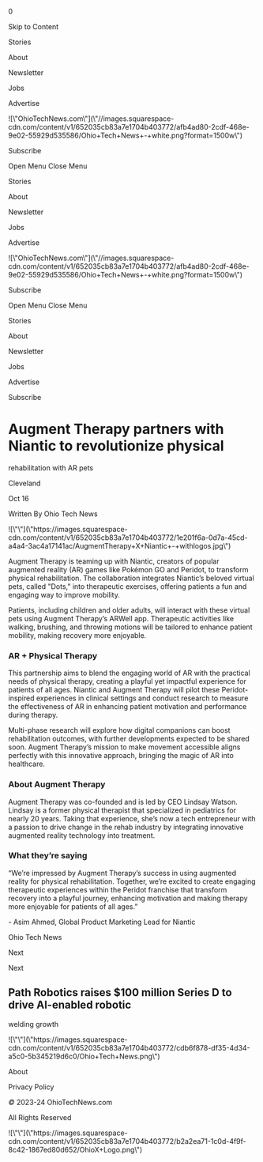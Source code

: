 0

Skip to Content

Stories

About

Newsletter

Jobs

Advertise

![\\"OhioTechNews.com\\"](\\"//images.squarespace-
cdn.com/content/v1/652035cb83a7e1704b403772/afb4ad80-2cdf-468e-9e02-55929d535586/Ohio+Tech+News+-+white.png?format=1500w\\")

Subscribe

Open Menu Close Menu

Stories

About

Newsletter

Jobs

Advertise

![\\"OhioTechNews.com\\"](\\"//images.squarespace-
cdn.com/content/v1/652035cb83a7e1704b403772/afb4ad80-2cdf-468e-9e02-55929d535586/Ohio+Tech+News+-+white.png?format=1500w\\")

Subscribe

Open Menu Close Menu

Stories

About

Newsletter

Jobs

Advertise

Subscribe

# Augment Therapy partners with Niantic to revolutionize physical
rehabilitation with AR pets

Cleveland

Oct 16

Written By Ohio Tech News

![\\"\\"](\\"https://images.squarespace-
cdn.com/content/v1/652035cb83a7e1704b403772/1e201f6a-0d7a-45cd-a4a4-3ac4a17141ac/AugmentTherapy+X+Niantic+-+withlogos.jpg\\")

Augment Therapy is teaming up with Niantic, creators of popular augmented
reality (AR) games like Pokémon GO and Peridot, to transform physical
rehabilitation. The collaboration integrates Niantic’s beloved virtual pets,
called \"Dots,\" into therapeutic exercises, offering patients a fun and
engaging way to improve mobility.

Patients, including children and older adults, will interact with these
virtual pets using Augment Therapy’s ARWell app. Therapeutic activities like
walking, brushing, and throwing motions will be tailored to enhance patient
mobility, making recovery more enjoyable.

### AR + Physical Therapy

This partnership aims to blend the engaging world of AR with the practical
needs of physical therapy, creating a playful yet impactful experience for
patients of all ages. Niantic and Augment Therapy will pilot these Peridot-
inspired experiences in clinical settings and conduct research to measure the
effectiveness of AR in enhancing patient motivation and performance during
therapy.

Multi-phase research will explore how digital companions can boost
rehabilitation outcomes, with further developments expected to be shared soon.
Augment Therapy’s mission to make movement accessible aligns perfectly with
this innovative approach, bringing the magic of AR into healthcare.

### About Augment Therapy

Augment Therapy was co-founded and is led by CEO Lindsay Watson. Lindsay is a
former physical therapist that specialized in pediatrics for nearly 20 years.
Taking that experience, she’s now a tech entrepreneur with a passion to drive
change in the rehab industry by integrating innovative augmented reality
technology into treatment.

### What they’re saying

“We’re impressed by Augment Therapy’s success in using augmented reality for
physical rehabilitation. Together, we’re excited to create engaging
therapeutic experiences within the Peridot franchise that transform recovery
into a playful journey, enhancing motivation and making therapy more enjoyable
for patients of all ages.”

\- Asim Ahmed, Global Product Marketing Lead for Niantic

Ohio Tech News

Next

Next

## Path Robotics raises $100 million Series D to drive AI-enabled robotic
welding growth

![\\"\\"](\\"https://images.squarespace-
cdn.com/content/v1/652035cb83a7e1704b403772/cdb6f878-df35-4d34-a5c0-5b345219d6c0/Ohio+Tech+News.png\\")

About

Privacy Policy

 _©_ 2023-24 OhioTechNews.com

All Rights Reserved

![\\"\\"](\\"https://images.squarespace-
cdn.com/content/v1/652035cb83a7e1704b403772/b2a2ea71-1c0d-4f9f-8c42-1867ed80d652/OhioX+Logo.png\\")

­

­

